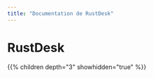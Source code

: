 ```yaml
---
title: "Documentation de RustDesk"
---
```


# RustDesk

{{% children depth="3" showhidden="true" %}}

